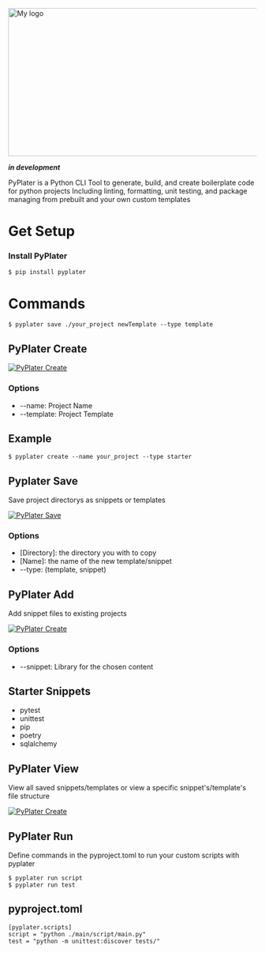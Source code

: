 <div style="display: flex; justify-content: center; align-items: center; gap: 1rem;">
<img src="https://davidrr-f.github.io/codepen-hosted-assets/pyplater-banner.svg" alt="My logo" width="900" height="300">
</div>

**_in development_**

<!-- for reference when published -->
<!-- <p align="center">
<a href="https://github.com/tiangolo/fastapi/actions?query=workflow%3ATest+event%3Apush+branch%3Amaster" target="_blank">
    <img src="https://github.com/tiangolo/fastapi/workflows/Test/badge.svg?event=push&branch=master" alt="Test">
</a>
<a href="https://coverage-badge.samuelcolvin.workers.dev/redirect/tiangolo/fastapi" target="_blank">
    <img src="https://coverage-badge.samuelcolvin.workers.dev/tiangolo/fastapi.svg" alt="Coverage">
</a>
<a href="https://pypi.org/project/fastapi" target="_blank">
    <img src="https://img.shields.io/pypi/v/fastapi?color=%2334D058&label=pypi%20package" alt="Package version">
</a>
<a href="https://pypi.org/project/fastapi" target="_blank">
    <img src="https://img.shields.io/pypi/pyversions/fastapi.svg?color=%2334D058" alt="Supported Python versions">
</a>
</p> -->

PyPlater is a Python CLI Tool to generate, build, and create boilerplate code for python projects Including linting, formatting, unit testing, and package managing from prebuilt and your own custom templates

# Get Setup

### Install PyPlater

```
$ pip install pyplater
```

# Commands

```
$ pyplater save ./your_project newTemplate --type template
```

## PyPlater Create

[![PyPlater Create](https://davidrr-f.github.io/codepen-hosted-assets/pyplater/create.gif)](https://davidrr-f.github.io/codepen-hosted-assets/pyplater/create.gif)

### Options

- --name: Project Name
- --template: Project Template

## Example

```
$ pyplater create --name your_project --type starter
```

## Pyplater Save

Save project directorys as snippets or templates

[![PyPlater Save](https://davidrr-f.github.io/codepen-hosted-assets/pyplater/save.gif)](https://davidrr-f.github.io/codepen-hosted-assets/pyplater/save.gif)

### Options

- [Directory]: the directory you with to copy
- [Name]: the name of the new template/snippet
- --type: (template, snippet)

## PyPlater Add

Add snippet files to existing projects

[![PyPlater Create](https://davidrr-f.github.io/codepen-hosted-assets/pyplater/add.gif)](https://davidrr-f.github.io/codepen-hosted-assets/pyplater/add.gif)

### Options

- --snippet: Library for the chosen content

## Starter Snippets

- pytest
- unittest
- pip
- poetry
- sqlalchemy

## PyPlater View

View all saved snippets/templates or view a specific snippet's/template's file structure

[![PyPlater Create](https://davidrr-f.github.io/codepen-hosted-assets/pyplater/view.gif)](https://davidrr-f.github.io/codepen-hosted-assets/pyplater/view.gif)

## PyPlater Run

Define commands in the pyproject.toml to run your custom scripts with pyplater

```
$ pyplater run script
$ pyplater run test
```

## pyproject.toml

```
[pyplater.scripts]
script = "python ./main/script/main.py"
test = "python -m unittest:discover tests/"
```
